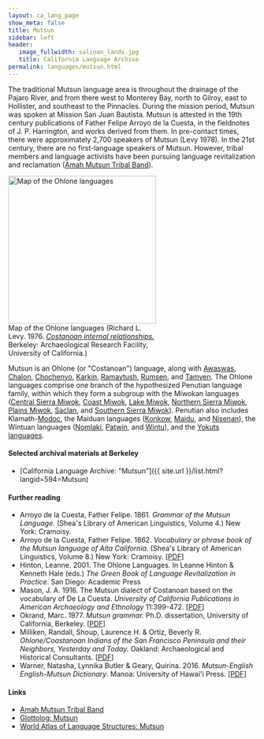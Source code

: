 ```yaml
---
layout: ca_lang_page
show_meta: false
title: Mutsun
sidebar: left
header:
   image_fullwidth: salinan_lands.jpg
   title: California Language Archive
permalink: languages/mutsun.html
---
```


The traditional Mutsun language area is throughout the drainage of the Pajaro River, and from there west to Monterey Bay, north to Gilroy, east to Hollister, and southeast to the Pinnacles. During the mission period, Mutsun was spoken at Mission San Juan Bautista. Mutsun is attested in the 19th century publications of Father Felipe Arroyo de la Cuesta, in the fieldnotes of J. P. Harrington, and works derived from them. In pre-contact times, there were approximately 2,700 speakers of Mutsun (Levy 1978). In the 21st century, there are no first-language speakers of Mutsun. However, tribal members and language activists have been pursuing language revitalization and reclamation ([Amah Mutsun Tribal Band](https://amahmutsun.org/language)).

<div class="image fit right" style="width: 300px;">
<a href="https://berkeley.box.com/v/ohlone-languages-map"><img alt="Map of the Ohlone languages" src="{{ site.urlimg }}/ohlone-languages-map-small.jpg" width="300px"/></a>
<div class="caption">
Map of the Ohlone languages (Richard L. Levy. 1976. <a href="http://dpg.lib.berkeley.edu/webdb/anthpubs/search?all=&amp;volumeid=66&amp;item=1"><em>Costanoan internal relationships.</em></a> Berkeley: Archaeological Research Facility, University of California.)
</div>
</div>

Mutsun is an Ohlone (or "Costanoan") language, along with [Awaswas](awaswas.html), [Chalon](chalon.html), [Chochenyo](chochenyo.html), [Karkin](karkin.html), [Ramaytush](ramaytush.html), [Rumsen](rumsen.html), and [Tamyen](tamyen.html). The Ohlone languages comprise one branch of the hypothesized Penutian language family, within which they form a subgroup with the Miwokan languages ([Central Sierra Miwok](central-sierra-miwok.html), [Coast Miwok](coast-miwok.html), [Lake Miwok](lake-miwok.html), [Northern Sierra Miwok](northern-sierra-miwok.html), [Plains Miwok](plains-miwok.html), [Saclan](saclan.html), and [Southern Sierra Miwok](southern-sierra-miwok.html)). Penutian also includes Klamath-[Modoc](modoc.html), the Maiduan languages ([Konkow](konkow.html), [Maidu](maidu.html), and [Nisenan](nisenan.html)), the Wintuan languages ([Nomlaki](nomlaki.html), [Patwin](patwin.html), and [Wintu](wintu.html)), and the [Yokuts languages](yokuts.html).

#### Selected archival materials at Berkeley

* [California Language Archive: "Mutsun"]({{ site.url }}/list.html?langid=594=Mutsun)

#### Further reading

* Arroyo de la Cuesta, Father Felipe. 1861. *Grammar of the Mutsun Language.* (Shea's Library of American Linguistics, Volume 4.) New York: Cramoisy.
* Arroyo de la Cuesta, Father Felipe. 1862. *Vocabulary or phrase book of the Mutsun language of Alta California.* (Shea's Library of American Linguistics, Volume 8.) New York: Cramoisy. [[PDF](http://www.archive.org/download/vocabularyorphra00arro/vocabularyorphra00arro.pdf)]
* Hinton, Leanne. 2001. The Ohlone Languages. In Leanne Hinton &amp; Kenneth Hale (eds.) *The Green Book of Language Revitalization in Practice*. San Diego: Academic Press
* Mason, J. A. 1916. The Mutsun dialect of Costanoan based on the vocabulary of De La Cuesta. *University of California Publications in American Archaeology and Ethnology* 11:399-472. [[PDF](http://digitalassets.lib.berkeley.edu/anthpubs/ucb/text/ucp011-008.pdf)]
* Okrand, Marc. 1977. *Mutsun grammar.* Ph.D. dissertation, University of California, Berkeley. [[PDF](https://berkeley.box.com/v/okrand-1977)]
* Milliken, Randall, Shoup, Laurence H. &amp; Ortiz, Beverly R. *Ohlone/Coastanoan Indians of the San Francisco Peninsula and their Neighbors, Yesterday and Today.* Oakland: Archaeological and Historical Consultants. [[PDF](https://www.ci.benicia.ca.us/vertical/sites/%7BF991A639-AAED-4E1A-9735-86EA195E2C8D%7D/uploads/Milliken_Shoup_Ortiz_2009.pdf)]
* Warner, Natasha, Lynnika Butler &amp; Geary, Quirina. 2016. *Mutsun-English English-Mutsun Dictionary*. Manoa: University of Hawai'i Press. [[PDF](https://scholarspace.manoa.hawaii.edu/handle/10125/24679)]

#### Links

* [Amah Mutsun Tribal Band](https://amahmutsun.org/foundation)
* [Glottolog: Mutsun](https://glottolog.org/resource/languoid/id/muts1243)
* [World Atlas of Language Structures: Mutsun](http://wals.info/languoid/lect/wals_code_mut)

